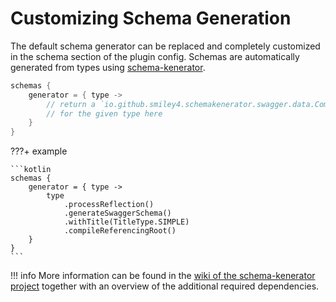 # Customizing Schema Generation

The default schema generator can be replaced and completely customized in the schema section of the plugin config.
Schemas are automatically generated from types using [schema-kenerator](https://github.com/SMILEY4/schema-kenerator).

```kotlin
schemas {
    generator = { type ->
        // return a `io.github.smiley4.schemakenerator.swagger.data.CompiledSwaggerSchema`
        // for the given type here
    }
}
```

???+ example

    ```kotlin
    schemas {
        generator = { type ->
            type
                .processReflection()
                .generateSwaggerSchema()
                .withTitle(TitleType.SIMPLE)
                .compileReferencingRoot()
        }
    }
    ```

!!! info
    More information can be found in the [wiki of the schema-kenerator project](https://github.com/SMILEY4/schema-kenerator/wiki) together with an overview of the additional required dependencies.
